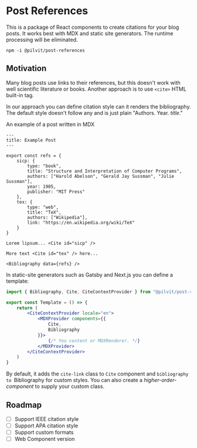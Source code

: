 # Post References

This is a package of React components to create citations for your blog posts.
It works best with MDX and static site generators.
The runtime processing will be eliminated.

```
npm -i @pilvit/post-references
```

## Motivation

Many blog posts use links to their references, but this doesn't work with well scientific literature or books.
Another approach is to use `<cite>` HTML built-in tag.

In our approach you can define citation style can it renders the bibliography.
The default style doesn't follow any and is just plain "Authors. Year. _title_."

An example of a post written in MDX

```
---
title: Example Post
---

export const refs = {
    sicp: {
        type: "book",
        title: "Structure and Interpretation of Computer Programs",
        authors: ["Harold Abelson", "Gerald Jay Sussman", "Julie Sussman"],
        year: 1985,
        publisher: "MIT Press"
    },
    tex: {
        type: "web",
        title: "TeX",
        authors: ["Wikipedia"],
        link: "https://en.wikipedia.org/wiki/TeX"
    }
}

Lorem lipsum... <Cite id="sicp" />

More text <Cite id="tex" /> here...

<Bibliography data={refs} />
```

In static-site generators such as Gatsby and Next.js you can define a template:

```jsx
import { Bibliography, Cite, CiteContextProvider } from "@pilvit/post-references";

export const Template = () => {
    return (
        <CiteContextProvider locale="en">
            <MDXProvider components={{
                Cite,
                Bibliography
            }}>
                {/* You content or MDXRenderer. */}
            </MDXProvider>
        </CiteContextProvider>
    )
}
```

By default, it adds the `cite-link` class to `Cite` component and `bibliography to `Bibliography for custom styles.
You can also create a _higher-order-component_ to supply your custom class.

## Roadmap

- [ ] Support IEEE citation style
- [ ] Support APA citation style
- [ ] Support custom formats
- [ ] Web Component version
